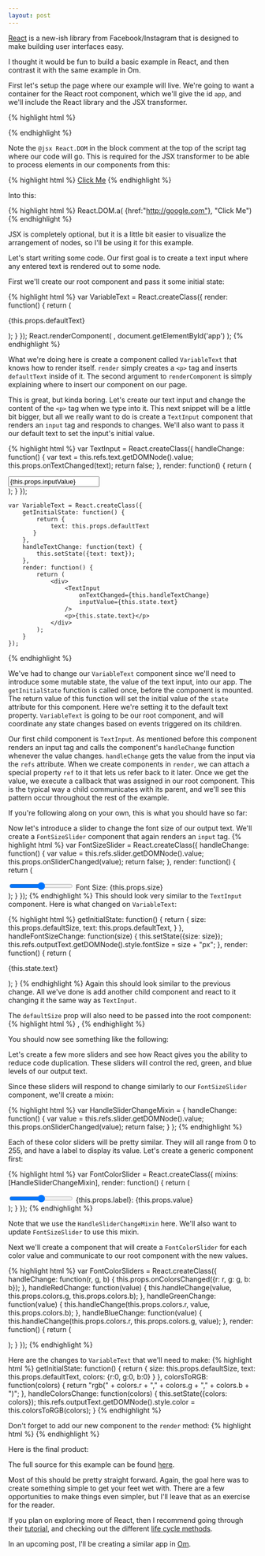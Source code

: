 ```yaml
---
layout: post
---
```


[React](http://facebook.github.io/react/) is a new-ish library from
Facebook/Instagram that is designed to make building user interfaces easy.

I thought it would be fun to build a basic example in React, and then contrast
it with the same example in Om.

First let\'s setup the page where our example will live. We\'re going to want a
container for the React root component, which we\'ll give the id `app`, and we\'ll
include the React library and the JSX transformer.

{% highlight html %}
    <html>
        <body>
            <div id='app'></div>
            <script src="http://fb.me/react-0.8.0.js"></script>
            <script src="http://fb.me/JSXTransformer-0.8.0.js"></script>
            <script type='text/jsx'>
                /**
                * @jsx React.DOM
                */
                // Your code goes here
            </script>
        </body>
    </html>
{% endhighlight %}

Note the `@jsx React.DOM` in the block comment at the top of the script tag
where our code will go. This is required for the JSX transformer to be able to
process elements in our components from this:

{% highlight html %}
    <a href="http://google.com">Click Me</a>
{% endhighlight %}

Into this:

{% highlight html %}
    React.DOM.a( {href:"http://google.com"}, "Click Me")
{% endhighlight %}

JSX is completely optional, but it is a little bit easier to visualize the
arrangement of nodes, so I\'ll be using it for this example.

Let\'s start writing some code. Our first goal is to create a text input
where any entered text is rendered out to some node.

First we\'ll create our root component and pass it some initial state:

{% highlight html %}
    var VariableText = React.createClass({
        render: function() {
            return (
                <p>{this.props.defaultText}</p>
            );
        }
    });
    React.renderComponent(
        <VariableText defaultText="Some text" />,
        document.getElementById('app')
    );
{% endhighlight %}

What we\'re doing here is create a component called `VariableText` that knows how
to render itself. `render` simply creates a `<p>` tag and inserts
`defaultText` inside of it. The second argument to `renderComponent` is simply
explaining where to insert our component on our page.

This is great, but kinda boring. Let\'s create our text input and change the
content of the `<p>` tag when we type into it. This next snippet will be a
little bit bigger, but all we really want to do is create a `TextInput`
component that renders an `input` tag and responds to changes. We\'ll also want
to pass it our default text to set the input\'s initial value.

{% highlight html %}
    var TextInput = React.createClass({
        handleChange: function() {
            var text = this.refs.text.getDOMNode().value;
            this.props.onTextChanged(text);
            return false;
        },
        render: function() {
            return (
                <div>
                    <input
                        ref="text"
                        onChange={this.handleChange}
                        type='text'
                        value={this.props.inputValue}
                    />
                </div>
            );
        }
    });

    var VariableText = React.createClass({
        getInitialState: function() {
            return {
                text: this.props.defaultText
           }
        },
        handleTextChange: function(text) {
            this.setState({text: text});
        },
        render: function() {
            return (
                <div>
                    <TextInput
                        onTextChanged={this.handleTextChange}
                        inputValue={this.state.text}
                    />
                    <p>{this.state.text}</p>
                </div>
            );
        }
    });
{% endhighlight %}

We\'ve had to change our `VariableText` component since we\'ll need to introduce
some mutable state, the value of the text input, into our app. The
`getInitialState` function is called once, before the component is mounted. The
return value of this function will set the initial value of the `state` attribute for
this component. Here we\'re setting it to the default text property. `VariableText`
is going to be our root component, and will coordinate any state changes based
on events triggered on its children.

Our first child component is `TextInput`. As mentioned before this component
renders an input tag and calls the component\'s `handleChange` function whenever
the value changes. `handleChange` gets the value from the input via the `refs`
attribute. When we create components in `render`, we can attach a special
property `ref` to it that lets us refer back to it later. Once we get the value, we
execute a callback that was assigned in our root component. This is the typical
way a child communicates with its parent, and we\'ll see this pattern occur
throughout the rest of the example.

If you\'re following along on your own, this is what you should have so far:
<div class='highlight example' id="ex1"> </div>

Now let\'s introduce a slider to change the font size of our output text. We\'ll
create a `FontSizeSlider` component that again renders an `input` tag.
{% highlight html %}
    var FontSizeSlider = React.createClass({
        handleChange: function() {
            var value = this.refs.slider.getDOMNode().value;
            this.props.onSliderChanged(value);
            return false;
        },
        render: function() {
            return (
                <div>
                    <input
                        ref="slider"
                        onChange={this.handleChange}
                        value={this.props.size}
                        type='range'
                        min="9"
                        max="50"
                        step="0.2" 
                    />
                    <span> Font Size: {this.props.size} </span>
                </div>
            );
        }
    });
{% endhighlight %}
This should look very similar to the `TextInput` component. Here is what changed
on `VariableText`:

{% highlight html %}
    getInitialState: function() {
        return {
            size: this.props.defaultSize,
            text: this.props.defaultText,
        }
    },
    handleFontSizeChange: function(size) {
        this.setState({size: size});
        this.refs.outputText.getDOMNode().style.fontSize = size + "px";
    },
    render: function() {
        return (
            <div>
                <TextInput
                    onTextChanged={this.handleTextChange}
                    inputValue={this.state.text}
                />
                <FontSizeSlider
                    onSliderChanged={this.handleFontSizeChange}
                    size={this.state.size}
                />
                <p ref='outputText'>{this.state.text}</p>
            </div>
        );
    }
{% endhighlight %}
Again this should look similar to the previous change. All we\'ve done is add
another child component and react to it changing it the same way as `TextInput`.

The `defaultSize` prop will also need to be passed into the root component:
{% highlight html %}
    <VariableText defaultText="Some text" defaultSize={15}/>,
{% endhighlight %}

You should now see something like the following:
<div class='highlight example' id="ex2"> </div>

Let\'s create a few more sliders and see how React gives you the
ability to reduce code duplication. These sliders will control the red, green,
and blue levels of our output text.

Since these sliders will respond to change similarly to our `FontSizeSlider`
component, we\'ll create a mixin: 

{% highlight html %}
    var HandleSliderChangeMixin = {
        handleChange: function() {
            var value = this.refs.slider.getDOMNode().value;
            this.props.onSliderChanged(value);
            return false;
        }
    };
{% endhighlight %}

Each of these color sliders will be pretty similar. They will all range from 0
to 255, and have a label to display its value. Let\'s create a generic component
first:

{% highlight html %}
    var FontColorSlider = React.createClass({
        mixins: [HandleSliderChangeMixin],
        render: function() {
            return (
                <div>
                    <input
                        ref="slider"
                        onChange={this.handleChange}
                        value={this.props.value}
                        type='range'
                        min="0"
                        max="255"
                        step="1"
                    />
                    <label>{this.props.label}: {this.props.value}</label>
                </div>
            );
        }
    });
{% endhighlight %}

Note that we use the `HandleSliderChangeMixin` here. We\'ll also want to update
`FontSizeSlider` to use this mixin.

Next we\'ll create a component that will create a `FontColorSlider` for each
color value and communicate to our root component with the new values.

{% highlight html %}
    var FontColorSliders = React.createClass({
        handleChange: function(r, g, b) {
            this.props.onColorsChanged({r: r, g: g, b: b});
        },
        handleRedChange: function(value) {
            this.handleChange(value, this.props.colors.g, this.props.colors.b);
        },
        handleGreenChange: function(value) {
            this.handleChange(this.props.colors.r, value, this.props.colors.b);
        },
        handleBlueChange: function(value) {
            this.handleChange(this.props.colors.r, this.props.colors.g, value);
        },
        render: function() {
            return (
                <div>
                    <FontColorSlider
                        onSliderChanged={this.handleRedChange}
                        label="Red"
                        value={this.props.colors.r}
                    />
                    <FontColorSlider
                        onSliderChanged={this.handleGreenChange}
                        label="Green"
                        value={this.props.colors.g}
                    />
                    <FontColorSlider
                        onSliderChanged={this.handleBlueChange}
                        label="Blue"
                        value={this.props.colors.b}
                    />
                </div>
            );
        }
    });
{% endhighlight %}

Here are the changes to `VariableText` that we\'ll need to make:
{% highlight html %}
    getInitialState: function() {
        return {
            size: this.props.defaultSize,
            text: this.props.defaultText,
            colors: {r:0, g:0, b:0}
        }
    },
    colorsToRGB: function(colors) {
        return "rgb(" + colors.r + "," + colors.g + "," + colors.b + ")";
    },
    handleColorsChange: function(colors) {
        this.setState({colors: colors});
        this.refs.outputText.getDOMNode().style.color = this.colorsToRGB(colors);
    }
{% endhighlight %}

Don\'t forget to add our new component to the `render` method:
{% highlight html %}
    <FontColorSliders
        onColorsChanged={this.handleColorsChange}
        colors={this.state.colors}
    />
{% endhighlight %}

Here is the final product:
<div class='highlight example' id="ex3"> </div>

The full source for this example can be found [here](https://gist.github.com/mcramm/8636822).

Most of this should be pretty straight forward. Again, the goal here was to
create something simple to get your feet wet with. There are a few opportunities
to make things even simpler, but I\'ll leave that as an exercise for the reader.

If you plan on exploring more of React, then I recommend going through
their [tutorial](http://facebook.github.io/react/docs/tutorial.html), and
checking out the different [life cycle methods](http://facebook.github.io/react/docs/component-specs.html).

In an upcoming post, I\'ll be creating a similar app in [Om](https://github.com/swannodette/om).

<script src="http://fb.me/react-0.8.0.js"></script>
<script src="/js/react_intro/build/ex1.js"></script>
<script src="/js/react_intro/build/ex2.js"></script>
<script src="/js/react_intro/build/ex3.js"></script>
